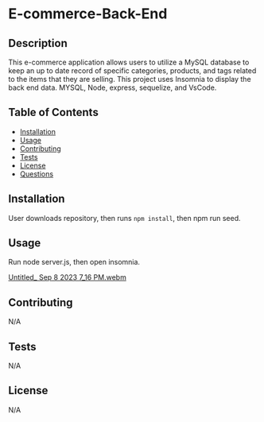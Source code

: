 # E-commerce-Back-End

## Description
This e-commerce application allows users to utilize a MySQL database to keep an up to date record of specific categories, products, and tags related to the items that they are selling. This project uses Insomnia to display the back end data. MYSQL, Node, express, sequelize, and VsCode.

## Table of Contents
  * [Installation](#installation)
  * [Usage](#usage)
  * [Contributing](#contributing)
  * [Tests](#tests)
  * [License](#license)
  * [Questions](#questions)

## Installation
User downloads repository, then runs `npm install`, then npm run seed.

## Usage
Run node server.js, then open insomnia.
  

[Untitled_ Sep 8 2023 7_16 PM.webm](https://github.com/Amzemina/E-commerce-Back-End/assets/128834562/318323d6-ef4c-4854-842f-f56ab39404c1)


## Contributing
N/A

## Tests
N/A

## License 
N/A
